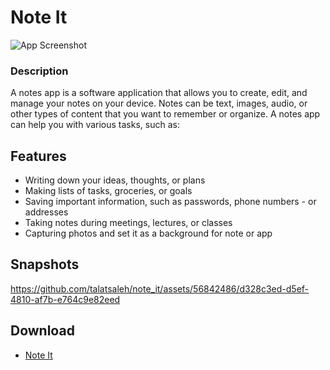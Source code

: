 # Note It

![App Screenshot](https://github.com/talatsaleh/note_it/assets/56842486/64483df4-75bb-4555-a040-e2a55bae944b)

### Description

A notes app is a software application that allows you to create, edit, and manage your notes on your device. Notes can be text, images, audio, or other types of content that you want to remember or organize. A notes app can help you with various tasks, such as:

## Features
- Writing down your ideas, thoughts, or plans
- Making lists of tasks, groceries, or goals
- Saving important information, such as passwords, phone numbers - or addresses
- Taking notes during meetings, lectures, or classes
- Capturing photos and set it as a background for note or app

## Snapshots



https://github.com/talatsaleh/note_it/assets/56842486/d328c3ed-d5ef-4810-af7b-e764c9e82eed

## Download

- [Note It](https://github.com/talatsaleh/note_it/releases/download/latest/notes.apk)
